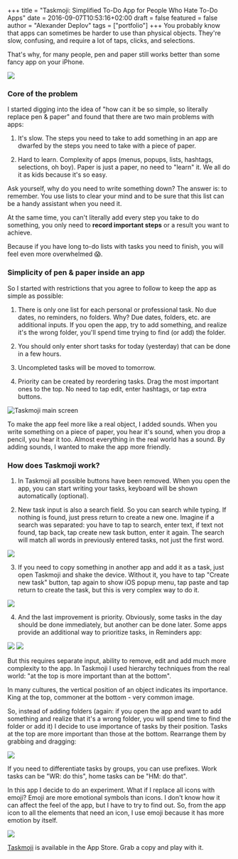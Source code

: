 +++
title = "Taskmoji: Simplified To-Do App for People Who Hate To-Do Apps"
date = 2016-09-07T10:53:16+02:00
draft = false
featured = false
author = "Alexander Deplov"
tags = ["portfolio"]
+++
You probably know that apps can sometimes be harder to use than physical objects. They're slow, confusing, and require a lot of taps, clicks, and selections.

That's why, for many people, pen and paper still works better than some fancy app on your iPhone.

![](images/1.webp)

### Core of the problem

I started digging into the idea of "how can it be so simple, so literally replace pen & paper" and found that there are two main problems with apps:

1. It's slow. The steps you need to take to add something in an app are dwarfed by the steps you need to take with a piece of paper.

2. Hard to learn. Complexity of apps (menus, popups, lists, hashtags, selections, oh boy). Paper is just a paper, no need to "learn" it. We all do it as kids because it's so easy.

Ask yourself, why do you need to write something down? The answer is: to remember. You use lists to clear your mind and to be sure that this list can be a handy assistant when you need it.

At the same time, you can't literally add every step you take to do something, you only need to **record important steps** or a result you want to achieve.

Because if you have long to-do lists with tasks you need to finish, you will feel even more overwhelmed 😱.

### Simplicity of pen & paper inside an app

So I started with restrictions that you agree to follow to keep the app as simple as possible:

1. There is only one list for each personal or professional task. No due dates, no reminders, no folders. Why? Due dates, folders, etc. are additional inputs. If you open the app, try to add something, and realize it's the wrong folder, you'll spend time trying to find (or add) the folder.

2. You should only enter short tasks for today (yesterday) that can be done in a few hours.

3. Uncompleted tasks will be moved to tomorrow.

4. Priority can be created by reordering tasks. Drag the most important ones to the top. No need to tap edit, enter hashtags, or tap extra buttons.

![Taskmoji main screen](images/2.webp)

To make the app feel more like a real object, I added sounds. When you write something on a piece of paper, you hear it's sound, when you drop a pencil, you hear it too. Almost everything in the real world has a sound. By adding sounds, I wanted to make the app more friendly.

### How does Taskmoji work?

1. In Taskmoji all possible buttons have been removed. When you open the app, you can start writing your tasks, keyboard will be shown automatically (optional).

2. New task input is also a search field. So you can search while typing. If nothing is found, just press return to create a new one. Imagine if a search was separated: you have to tap to search, enter text, if text not found, tap back, tap create new task button, enter it again. The search will match all words in previously entered tasks, not just the first word.

![](images/3.webp)

3. If you need to copy something in another app and add it as a task, just open Taskmoji and shake the device. Without it, you have to tap "Create new task" button, tap again to show iOS popup menu, tap paste and tap return to create the task, but this is very complex way to do it.

![](images/4.webp)

4. And the last improvement is priority. Obviously, some tasks in the day should be done immediately, but another can be done later. Some apps provide an additional way to prioritize tasks, in Reminders app:

![](images/5.webp)
![](images/6.webp)

But this requires separate input, ability to remove, edit and add much more complexity to the app. In Taskmoji I used hierarchy techniques from the real world: "at the top is more important than at the bottom".

In many cultures, the vertical position of an object indicates its importance. King at the top, commoner at the bottom - very common image.

So, instead of adding folders (again: if you open the app and want to add something and realize that it's a wrong folder, you will spend time to find the folder or add it) I decide to use importance of tasks by their position. Tasks at the top are more important than those at the bottom. Rearrange them by grabbing and dragging:

![](images/8.webp)

If you need to differentiate tasks by groups, you can use prefixes. Work tasks can be "WR: do this", home tasks can be "HM: do that".

In this app I decide to do an experiment. What if I replace all icons with emoji? Emoji are more emotional symbols than icons. I don't know how it can affect the feel of the app, but I have to try to find out. So, from the app icon to all the elements that need an icon, I use emoji because it has more emotion by itself.

![](images/9.webp)

[Taskmoji](https://itunes.apple.com/us/app/today-do-simplified-tasks/id1148603707?ls=1&mt=8) is available in the App Store. Grab a copy and play with it.